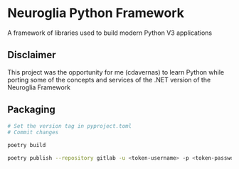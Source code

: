 # Neuroglia Python Framework

A framework of libraries used to build modern Python V3 applications

## Disclaimer

This project was the opportunity for me (cdavernas) to learn Python while porting some of the concepts and services of the .NET version of the Neuroglia Framework

## Packaging

```sh
# Set the version tag in pyproject.toml
# Commit changes

poetry build

poetry publish --repository gitlab -u <token-username> -p <token-password>

```
